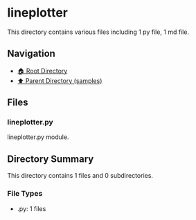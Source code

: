 # lineplotter

This directory contains various files including 1 py file, 1 md file.

## Navigation

* [🏠 Root Directory](/samples/lineplotter/../samples/lineplotter/..README.md)
* [⬆️ Parent Directory (samples)](../README.md)

## Files

### lineplotter.py

lineplotter.py module.

## Directory Summary

This directory contains 1 files and 0 subdirectories.

### File Types

* .py: 1 files
